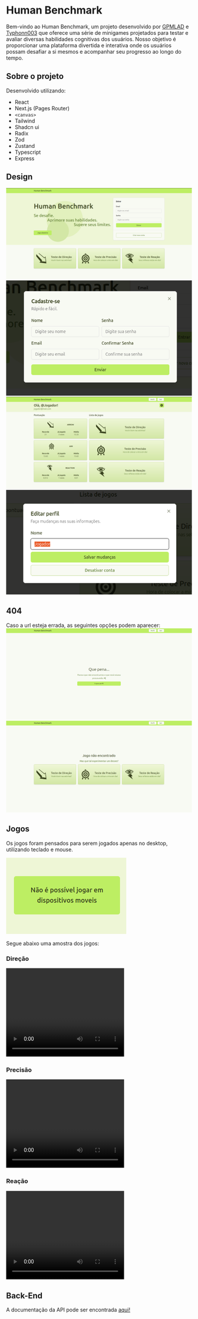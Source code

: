 # Human Benchmark

Bem-vindo ao Human Benchmark, um projeto desenvolvido por [GPMLAD](https://github.com/GPMLAD/) e [Typhonn003](https://github.com/Typhonn003) que oferece uma série de minigames projetados para testar e avaliar diversas habilidades cognitivas dos usuários. Nosso objetivo é proporcionar uma plataforma divertida e interativa onde os usuários possam desafiar a si mesmos e acompanhar seu progresso ao longo do tempo.

## Sobre o projeto

Desenvolvido utilizando:

- React
- Next.js (Pages Router)
- `<canvas>`
- Tailwind
- Shadcn ui
- Radix
- Zod
- Zustand
- Typescript
- Express

## Design

![Home](./docSrc/home.png)
![Register](./docSrc/register.png)
![Perfil](./docSrc/perfil.png)
![Update](./docSrc/update.png)

## 404

Caso a url esteja errada, as seguintes opções podem aparecer:
![404 normal](./docSrc/404normal.png)
![404 games](./docSrc/404games.png)

## Jogos

Os jogos foram pensados para serem jogados apenas no desktop, utilizando teclado e mouse.

![Mobile](./docSrc/mobile.png)

Segue abaixo uma amostra dos jogos:

### Direção

<video width="320" height="240" controls>
  <source src="./docSrc/arrow.mp4" type="video/mp4">
</video>

### Precisão

<video width="320" height="240" controls>
  <source src="./docSrc/aim.mp4" type="video/mp4">
</video>

### Reação

<video width="320" height="240" controls>
  <source src="./docSrc/reaction.mp4" type="video/mp4">
</video>

## Back-End

A documentação da API pode ser encontrada [aqui!](https://github.com/Typhonn003/human_benchmark_api)
